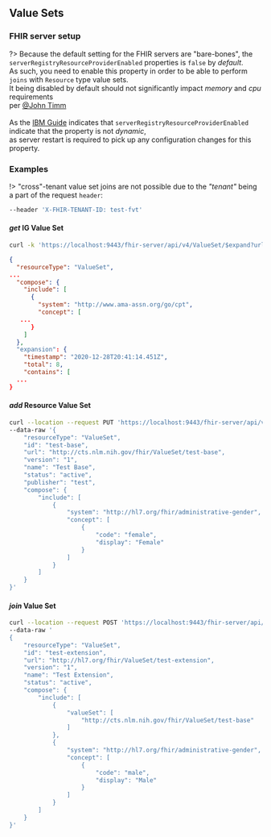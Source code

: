 ## Value Sets

### FHIR server setup

?> Because the default setting for the FHIR servers are "bare-bones", 
the `serverRegistryResourceProviderEnabled` properties is `false` by _default_. <br/>
As such, you need to enable this property in order to be able to perform `joins`
with `Resource` type value sets. <br/>
It being disabled by default should not significantly impact _memory_ and _cpu_ requirements <br/>
per [@John Timm](https://ibm-watsonhealth.slack.com/archives/C14JTTR6C/p1610324841183900) <br/> <br/>
As the [IBM Guide](https://ibm.github.io/FHIR/guides/FHIRServerUsersGuide#51-configuration-properties-reference) indicates
that `serverRegistryResourceProviderEnabled` indicate that the property is not _dynamic_, <br/>
as server restart is required to pick up any configuration changes for this property.


### Examples

!> "cross"-tenant value set joins are not possible due to the _"tenant"_ being a part of the request `header`:
```bash
--header 'X-FHIR-TENANT-ID: test-fvt'
```

#### _get_ IG Value Set

```bash
curl -k 'https://localhost:9443/fhir-server/api/v4/ValueSet/$expand?url=http://cts.nlm.nih.gov/fhir/ValueSet/1.2.91.13925.17760.26050446'
```

```json
{
  "resourceType": "ValueSet",
...
  "compose": {
    "include": [
      {
        "system": "http://www.ama-assn.org/go/cpt",
        "concept": [
   ...
      }
    ]
  },
  "expansion": {
    "timestamp": "2020-12-28T20:41:14.451Z",
    "total": 8,
    "contains": [
  ...
}
```

#### _add_ Resource Value Set

```bash
curl --location --request PUT 'https://localhost:9443/fhir-server/api/v4/ValueSet/test-value-set' \
--data-raw '{
    "resourceType": "ValueSet",
    "id": "test-base",
    "url": "http://cts.nlm.nih.gov/fhir/ValueSet/test-base",
    "version": "1",
    "name": "Test Base",
    "status": "active",
    "publisher": "test",
    "compose": {
        "include": [
            {
                "system": "http://hl7.org/fhir/administrative-gender",
                "concept": [
                    {
                        "code": "female",
                        "display": "Female"
                    }
                ]
            }
        ]
    }
}'
```

#### _join_ Value Set 

```bash
curl --location --request POST 'https://localhost:9443/fhir-server/api/v4/ValueSet/$expand' \
--data-raw '
{
    "resourceType": "ValueSet",
    "id": "test-extension",
    "url": "http://hl7.org/fhir/ValueSet/test-extension",
    "version": "1",
    "name": "Test Extension",
    "status": "active",
    "compose": {
        "include": [
            {
                "valueSet": [
                    "http://cts.nlm.nih.gov/fhir/ValueSet/test-base"
                ]
            },
            {
                "system": "http://hl7.org/fhir/administrative-gender",
                "concept": [
                    {
                        "code": "male",
                        "display": "Male"
                    }
                ]
            }
        ]
    }
}'
```

